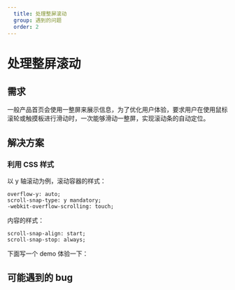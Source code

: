 ```yaml
---
  title: 处理整屏滚动
  group: 遇到的问题
  order: 2
---
```


# 处理整屏滚动

## 需求

一般产品首页会使用一整屏来展示信息，为了优化用户体验，要求用户在使用鼠标滚轮或触摸板进行滑动时，一次能够滑动一整屏，实现滚动条的自动定位。


## 解决方案

### 利用 CSS 样式

以 y 轴滚动为例，滚动容器的样式：

```less
overflow-y: auto;
scroll-snap-type: y mandatory;
-webkit-overflow-scrolling: touch;
```
内容的样式：

```less
scroll-snap-align: start;
scroll-snap-stop: always;
```

下面写一个 demo 体验一下：

<code src="../../demos/scroll-screen/demo1.tsx"></code>

## 可能遇到的 bug